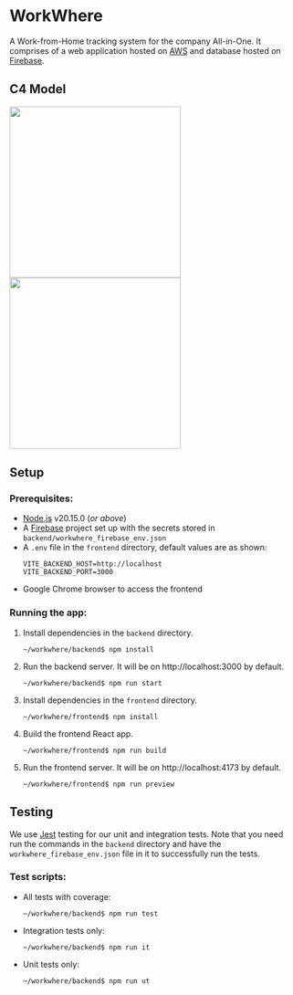 # WorkWhere
A Work-from-Home tracking system for the company All-in-One. It comprises of a web application hosted on [AWS](https://aws.amazon.com/) and database hosted on [Firebase](https://firebase.google.com/).

## C4 Model
<img src="https://static.structurizr.com/workspace/95869/diagrams/Diagram1.png" width=300 />
<img src="https://static.structurizr.com/workspace/95869/diagrams/Diagram2.png" width=300 />

## Setup
### Prerequisites:
- [Node.js](https://nodejs.org/en/) v20.15.0 (_or above_)
- A [Firebase](https://firebase.google.com/) project set up with the secrets stored in `backend/workwhere_firebase_env.json`
- A `.env` file in the `frontend` directory, default values are as shown:
    ```
    VITE_BACKEND_HOST=http://localhost
    VITE_BACKEND_PORT=3000
    ```
- Google Chrome browser to access the frontend
### Running the app:
1. Install dependencies in the `backend` directory.

    `~/workwhere/backend$ npm install`

1. Run the backend server. It will be on http://localhost:3000 by default.

    `~/workwhere/backend$ npm run start`

1. Install dependencies in the `frontend` directory.

    `~/workwhere/frontend$ npm install`

1. Build the frontend React app.

    `~/workwhere/frontend$ npm run build`

1. Run the frontend server. It will be on http://localhost:4173 by default.

    `~/workwhere/frontend$ npm run preview`

## Testing
We use [Jest](https://jestjs.io/) testing for our unit and integration tests. Note that you need run the commands in the `backend` directory and have the `workwhere_firebase_env.json` file in it to successfully run the tests.

### Test scripts:
- All tests with coverage:

    `~/workwhere/backend$ npm run test`

- Integration tests only:

    `~/workwhere/backend$ npm run it`

- Unit tests only:

    `~/workwhere/backend$ npm run ut`
